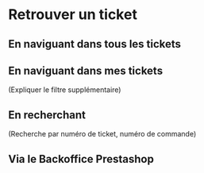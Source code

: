 # Retrouver un ticket

## En naviguant dans tous les tickets

## En naviguant dans mes tickets
(Expliquer le filtre supplémentaire)

## En recherchant
(Recherche par numéro de ticket, numéro de commande)

## Via le Backoffice Prestashop
